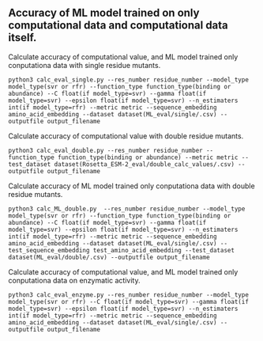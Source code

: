 ## Accuracy of ML model trained on only computational data and computational data itself.
Calculate accuracy of computational value, and ML model trained only conputationa data with single residue mutants.
~~~
python3 calc_eval_single.py --res_number residue_number --model_type model_type(svr or rfr) --function_type function_type(binding or abundance) --C float(if model_type=svr) --gamma float(if model_type=svr) --epsilon float(if model_type=svr) --n_estimaters int(if model_type=rfr) --metric metric --sequence_embedding amino_acid_embedding --dataset dataset(ML_eval/single/.csv) --outputfile output_filename
~~~
Calculate accuracy of computational value with double residue mutants.
~~~
python3 calc_eval_double.py --res_number residue_number --function_type function_type(binding or abundance) --metric metric --test_dataset dataset(Rosetta_ESM-2_eval/double_calc_values/.csv) --outputfile output_filename
~~~
Calculate accuracy of ML model trained only conputationa data with double residue mutants.
~~~
python3 calc_ML_double.py  --res_number residue_number --model_type model_type(svr or rfr) --function_type function_type(binding or abundance) --C float(if model_type=svr) --gamma float(if model_type=svr) --epsilon float(if model_type=svr) --n_estimaters int(if model_type=rfr) --metric metric --sequence_embedding amino_acid_embedding --dataset dataset(ML_eval/single/.csv) --test_sequence_embedding test_amino_acid_embedding --test_dataset dataset(ML_eval/double/.csv) --outputfile output_filename
~~~
Calculate accuracy of computational value, and ML model trained only conputationa data on enzymatic activity.
~~~
python3 calc_eval_enzyme.py --res_number residue_number --model_type model_type(svr or rfr) --C float(if model_type=svr) --gamma float(if model_type=svr) --epsilon float(if model_type=svr) --n_estimaters int(if model_type=rfr) --metric metric --sequence_embedding amino_acid_embedding --dataset dataset(ML_eval/single/.csv) --outputfile output_filename
~~~


